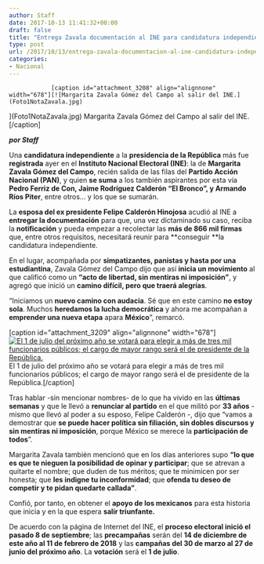 ```yaml
---
author: Staff
date: 2017-10-13 11:41:32+00:00
draft: false
title: "Entrega Zavala documentación al INE para candidatura independiente"
type: post
url: /2017/10/13/entrega-zavala-documentacion-al-ine-candidatura-independiente/
categories:
- Nacional
---
```



				[caption id="attachment_3208" align="alignnone" width="678"][![Margarita Zavala Gómez del Campo al salir del INE.](Foto1NotaZavala.jpg)
](Foto1NotaZavala.jpg) Margarita Zavala Gómez del Campo al salir del INE.[/caption]

_**por Staff**_

Una **candidatura independiente** a la **presidencia de la República** más fue **registrada** ayer en el **Instituto Nacional Electoral (INE)**: la de **Margarita Zavala Gómez del Campo**, recién salida de las filas del **Partido Acción Nacional (PAN)**, y quien **se suma** a los también aspirantes por esta vía **Pedro Ferriz de Con, Jaime Rodríguez Calderón “El Bronco”, y Armando Ríos Piter**, entre otros… y los que se sumarán.

La **esposa del ex presidente Felipe Calderón Hinojosa** acudió al INE a **entregar la documentación** para que, una vez dictaminado su caso, reciba la **notificación** y pueda empezar a recolectar las **más de 866 mil firmas** que, entre otros requisitos, necesitará reunir para **conseguir **la candidatura independiente.

En el lugar, acompañada por **simpatizantes, panistas y hasta por una estudiantina**, Zavala Gómez del Campo dijo que así **inicia un movimiento** al que calificó como un **“acto de libertad, sin mentiras ni imposición”**, y agregó que inició un **camino difícil, pero que traerá alegrías**.

“Iniciamos un **nuevo camino con audacia**. Sé que en este camino **no estoy sola**. Muchos **heredamos la lucha democrática** y ahora me acompañan a **emprender una nueva etapa** apara **México**”, remarcó.

[caption id="attachment_3209" align="alignnone" width="678"][![El 1 de julio del próximo año se votará para elegir a más de tres mil funcionarios públicos; el cargo de mayor rango será el de presidente de la República.](Foto2NotaZavala.jpg)
](Foto2NotaZavala.jpg) El 1 de julio del próximo año se votará para elegir a más de tres mil funcionarios públicos; el cargo de mayor rango será el de presidente de la República.[/caption]

Tras hablar -sin mencionar nombres- de lo que ha vivido en las **últimas semanas** y que le llevó a **renunciar al partido** en el que militó por **33 años** -mismo que llevó al poder a su esposo, Felipe Calderón -, dijo que “vamos a demostrar que **se puede hacer política sin filiación, sin dobles discursos y sin mentiras ni imposición**, porque México se merece la **participación de todos**”.

Margarita Zavala también mencionó que en los días anteriores supo **“lo que es que te nieguen la posibilidad de opinar y participar**; que se atrevan a quitarte el nombre; que duden de tus méritos; que te minimicen por ser honesta; que **les indigne tu inconformidad**; que **ofenda tu deseo de competir y te pidan quedarte callada”**.

Confió, por tanto, en obtener el **apoyo de los mexicanos** para esta historia que inicia y en la que espera **salir triunfante.**

De acuerdo con la página de Internet del INE, el **proceso electoral inició el pasado 8 de septiembre**; las **precampañas** serán del **14 de diciembre de este año al 11 de febrero de 2018** y las **campañas del 30 de marzo al 27 de junio del próximo año**. La **votación** será el **1 de julio**.		
